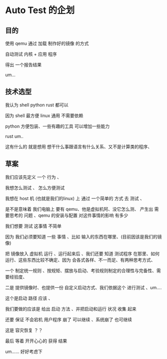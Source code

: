 # Auto Test 的企划

## 目的 

使用 qemu 通过 加载 制作好的镜像 的方式 

自动测试 内核 + 应用 程序 

得出 一个报告结果

um...

## 技术选型 

我认为 shell python rust 都可以 

因为 shell 最方便 linux 通用 不需要依赖

python 方便包装、一些有趣的工具 可以增加一些能力

rust um.. 

这有什么的 就是想用 想干什么事跟语言有什么关系、又不是计算类的程序、

## 草案

我们应该先定义 一个 行为 、

我想怎么测试 、 怎么方便测试 

我想在 host 机 (也就是我们的linux) 上 通过 一个简单的 方式 去 测试 、

是不是意味着 我们电脑上 要有 qemu、他是虚拟机阿、没它怎么测、 产生出 需要思考的 问题 、qemu 的安装与配置 对这件事情的影响 有多少

我们想要 测试 这事情 不简单 

因为 我们必须要知道 一些 事情 、比如 输入的东西在哪里、(目前因该是我们的镜像)

把 镜像放入 虚拟机 运行 、运行起来后 、我们还要 知道 测试程序 在那里、如何运行、这些东西比较不确定、因为 会各式各样、不一而足、有两种思考方式、

一个 制定统一规则 、按规矩、摆放与启动、考验规则制定的合理性与完备性、需要经验度、

二是 提供镜像时、也提供一份 自定义启动方式、我们依据这个 进行测试 、um....

这个是启动 路径 应该 、

我们要做的应该是 给出 启动 方法 、并把启动和运行 状况 收集 起来

还要 保证 不会宕机 用户程序 崩了 可以继续 、系统崩了 也可继续

这是 容灾恢复 ？？ 


最后 等着 开开心心的 获得 结果 

um......    好好考虑下 